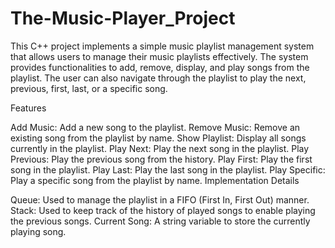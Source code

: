 # The-Music-Player_Project
This C++ project implements a simple music playlist management system that allows users to manage their music playlists effectively. The system provides functionalities to add, remove, display, and play songs from the playlist. The user can also navigate through the playlist to play the next, previous, first, last, or a specific song.


Features


Add Music: Add a new song to the playlist.
Remove Music: Remove an existing song from the playlist by name.
Show Playlist: Display all songs currently in the playlist.
Play Next: Play the next song in the playlist.
Play Previous: Play the previous song from the history.
Play First: Play the first song in the playlist.
Play Last: Play the last song in the playlist.
Play Specific: Play a specific song from the playlist by name.
Implementation Details

Queue: Used to manage the playlist in a FIFO (First In, First Out) manner.
Stack: Used to keep track of the history of played songs to enable playing the previous songs.
Current Song: A string variable to store the currently playing song.
